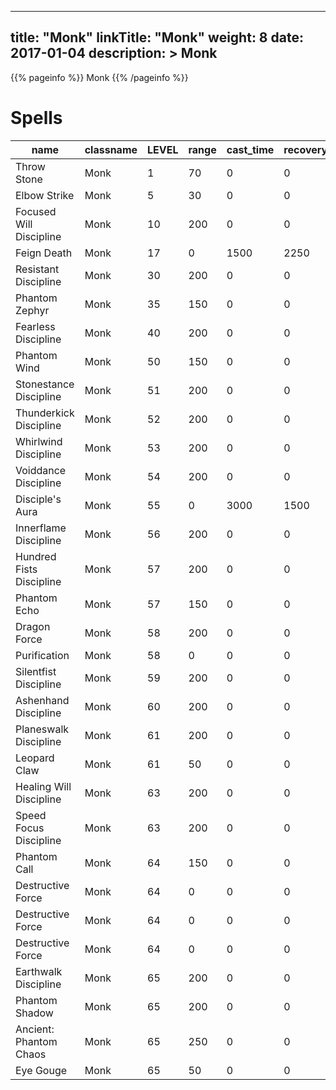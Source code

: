 
---
title: "Monk"
linkTitle: "Monk"
weight: 8
date: 2017-01-04
description: >
 Monk
---

{{% pageinfo %}}
Monk
{{% /pageinfo %}}

# Spells

| name                                                    | classname    | LEVEL | range | cast_time | recovery_time | recast_time | buffdurationformula | buffduration | AEDuration | mana | effect_base_value1 | effect_limit_value1 | max1  | components1 | formula1 | resisttype | effectid1 | targettype | basediff | skill | SpellAffectIndex | uninterruptable | ResistDiff | id    |
|---------------------------------------------------------|--------------|-------|-------|-----------|---------------|-------------|---------------------|--------------|------------|------|--------------------|---------------------|-------|-------------|----------|------------|-----------|------------|----------|-------|------------------|-----------------|------------|-------|
| Throw Stone                                             | Monk         | 1     | 70    | 0         | 0             | 10000       | 0                   | 0            | 0          | 10   | -1                 | 0                   | 0     | -1          | 100      | 8          | 0         | 5          | 0        | 33    | 45               | 0               | -1000      | 5225  |
| Elbow Strike                                            | Monk         | 5     | 30    | 0         | 0             | 20000       | 0                   | 0            | 0          | 0    | -5                 | 0                   | 0     | -1          | 100      | 8          | 0         | 5          | 0        | 33    | 45               | 0               | -10        | 25060 |
| Focused Will Discipline                                 | Monk         | 10    | 200   | 0         | 0             | 300000      | 11                  | 10           | 0          | 100  | 0                  | 0                   | 0     | -1          | 100      | 0          | 10        | 6          | 0        | 15    | 51               | 1               | 0          | 4721  |
| Feign Death                                             | Monk         | 17    | 0     | 1500      | 2250          | 15000       | 0                   | 0            | 0          | 60   | 87                 | 0                   | 0     | -1          | 100      | 0          | 74        | 6          | 25       | 4     | 19               | 0               | 0          | 366   |
| Resistant Discipline                                    | Monk         | 30    | 200   | 0         | 0             | 1800000     | 11                  | 50           | 0          | 100  | 1                  | 0                   | 20    | -1          | 101      | 0          | 111       | 6          | 0        | 15    | 51               | 1               | 0          | 4585  |
| Phantom Zephyr                                          | Monk         | 35    | 150   | 0         | 0             | 20000       | 5                   | 0            | 0          | 100  | 5                  | 0                   | 50    | -1          | 100      | 0          | 30        | 5          | 0        | 33    | 51               | 1               | 0          | 4614  |
| Fearless Discipline                                     | Monk         | 40    | 200   | 0         | 0             | 1800000     | 11                  | 10           | 0          | 100  | 10000              | 0                   | 0     | -1          | 100      | 0          | 181       | 6          | 0        | 15    | 51               | 1               | 0          | 4587  |
| Phantom Wind                                            | Monk         | 50    | 150   | 0         | 0             | 20000       | 5                   | 0            | 0          | 0    | 5                  | 0                   | 58    | -1          | 100      | 0          | 30        | 5          | 0        | 33    | 51               | 1               | 0          | 4683  |
| Stonestance Discipline                                  | Monk         | 51    | 200   | 0         | 0             | 234000      | 11                  | 2            | 0          | 0    | -90                | 0                   | 0     | -1          | 100      | 0          | 168       | 6          | 0        | 15    | 51               | 1               | 0          | 4510  |
| Thunderkick Discipline                                  | Monk         | 52    | 200   | 0         | 0             | 600000      | 11                  | 10           | 0          | 0    | 75                 | 26                  | 0     | -1          | 100      | 0          | 185       | 6          | 0        | 33    | 51               | 1               | 0          | 4511  |
| Whirlwind Discipline                                    | Monk         | 53    | 200   | 0         | 0             | 2400000     | 11                  | 2            | 0          | 0    | 10000              | 0                   | 0     | -1          | 100      | 0          | 173       | 6          | 0        | 15    | 51               | 1               | 0          | 4509  |
| Voiddance Discipline                                    | Monk         | 54    | 200   | 0         | 0             | 2400000     | 11                  | 2            | 0          | 0    | 10000              | 0                   | 0     | -1          | 100      | 0          | 172       | 6          | 0        | 15    | 51               | 1               | 0          | 4502  |
| Disciple's Aura                                         | Monk         | 55    | 0     | 3000      | 1500          | 1500        | 0                   | 0            | 0          | 0    | 1                  | 0                   | 0     | -1          | 100      | 0          | 351       | 6          | 0        | 15    | 4                | 0               | 0          | 8923  |
| Innerflame Discipline                                   | Monk         | 56    | 200   | 0         | 0             | 1320000     | 11                  | 5            | 0          | 0    | 100                | -1                  | 0     | -1          | 100      | 0          | 185       | 6          | 0        | 33    | 51               | 1               | 0          | 4512  |
| Hundred Fists Discipline                                | Monk         | 57    | 200   | 0         | 0             | 1320000     | 11                  | 5            | 0          | 0    | -338               | 0                   | 0     | -1          | 100      | 0          | 182       | 6          | 0        | 33    | 51               | 1               | 0          | 4513  |
| Phantom Echo                                            | Monk         | 57    | 150   | 0         | 0             | 20000       | 5                   | 0            | 0          | 0    | 5                  | 0                   | 61    | -1          | 100      | 0          | 30        | 5          | 0        | 33    | 51               | 1               | 0          | 4684  |
| Dragon Force                                            | Monk         | 58    | 200   | 0         | 0             | 0           | 0                   | 0            | 0          | 0    | -10                | 0                   | 0     | -1          | 100      | 8          | 0         | 5          | 0        | 98    | 15               | 0               | -32        | 2767  |
| Purification                                            | Monk         | 58    | 0     | 0         | 0             | 0           | 0                   | 0            | 0          | 0    | 20                 | 0                   | 0     | -1          | 100      | 0          | 291       | 6          | 0        | 98    | -1               | 0               | 0          | 5248  |
| Silentfist Discipline                                   | Monk         | 59    | 200   | 0         | 0             | 600000      | 11                  | 10           | 0          | 0    | 10000              | 21                  | 0     | -1          | 100      | 0          | 184       | 6          | 0        | 33    | 51               | 1               | 0          | 4507  |
| Ashenhand Discipline                                    | Monk         | 60    | 200   | 0         | 0             | 1800000     | 11                  | 10           | 0          | 0    | 150                | 21                  | 0     | -1          | 100      | 0          | 185       | 6          | 0        | 33    | 51               | 1               | 0          | 4508  |
| Planeswalk Discipline                                   | Monk         | 61    | 200   | 0         | 0             | 1800000     | 11                  | 3            | 0          | 0    | 125                | 0                   | 0     | -1          | 100      | 0          | 3         | 6          | 0        | 33    | 51               | -1              | 0          | 4692  |
| Leopard Claw                                            | Monk         | 61    | 50    | 0         | 0             | 30000       | 0                   | 0            | 0          | 0    | -800               | 0                   | 0     | -1          | 100      | 0          | 0         | 5          | 0        | 98    | 18               | 1               | 0          | 6752  |
| Healing Will Discipline                                 | Monk         | 63    | 200   | 0         | 0             | 300000      | 11                  | 10           | 0          | 0    | 0                  | 0                   | 0     | -1          | 100      | 0          | 10        | 6          | 0        | 15    | 51               | 1               | 0          | 4687  |
| Speed Focus Discipline                                  | Monk         | 63    | 200   | 0         | 0             | 1320000     | 11                  | 5            | 0          | 0    | -563               | 0                   | 0     | -1          | 100      | 0          | 182       | 6          | 0        | 33    | 51               | 1               | 0          | 4691  |
| Phantom Call                                            | Monk         | 64    | 150   | 0         | 0             | 20000       | 5                   | 0            | 0          | 0    | 5                  | 0                   | 65    | -1          | 100      | 0          | 30        | 5          | 0        | 33    | 51               | 1               | 0          | 4698  |
| Destructive Force                                       | Monk         | 64    | 0     | 0         | 0             | 0           | 0                   | 0            | 0          | 0    | 1                  | 0                   | 0     | -1          | 100      | 0          | 211       | 6          | 0        | 98    | -1               | 0               | 0          | 5240  |
| Destructive Force                                       | Monk         | 64    | 0     | 0         | 0             | 0           | 0                   | 0            | 0          | 0    | 2                  | 0                   | 0     | -1          | 100      | 0          | 211       | 6          | 0        | 98    | -1               | 0               | 0          | 5241  |
| Destructive Force                                       | Monk         | 64    | 0     | 0         | 0             | 0           | 0                   | 0            | 0          | 0    | 3                  | 0                   | 0     | -1          | 100      | 0          | 211       | 6          | 0        | 98    | -1               | 0               | 0          | 5242  |
| Earthwalk Discipline                                    | Monk         | 65    | 200   | 0         | 0             | 234000      | 11                  | 2            | 0          | 0    | -90                | 0                   | 0     | -1          | 100      | 0          | 168       | 6          | 0        | 15    | 51               | 1               | 0          | 4690  |
| Phantom Shadow                                          | Monk         | 65    | 200   | 0         | 0             | 20000       | 5                   | 0            | 0          | 0    | 5                  | 0                   | 65    | -1          | 100      | 0          | 30        | 5          | 0        | 33    | 51               | 1               | 0          | 5019  |
| Ancient: Phantom Chaos                                  | Monk         | 65    | 250   | 0         | 0             | 20000       | 5                   | 0            | 0          | 0    | 5                  | 0                   | 65    | -1          | 100      | 0          | 30        | 5          | 0        | 33    | 51               | 1               | 0          | 5020  |
| Eye Gouge                                               | Monk         | 65    | 50    | 0         | 0             | 0           | 7                   | 2            | 0          | 0    | 11                 | 10000               | 8     | -1          | 100      | 8          | 193       | 5          | 0        | 52    | 15               | 0               | -26        | 6073  |
